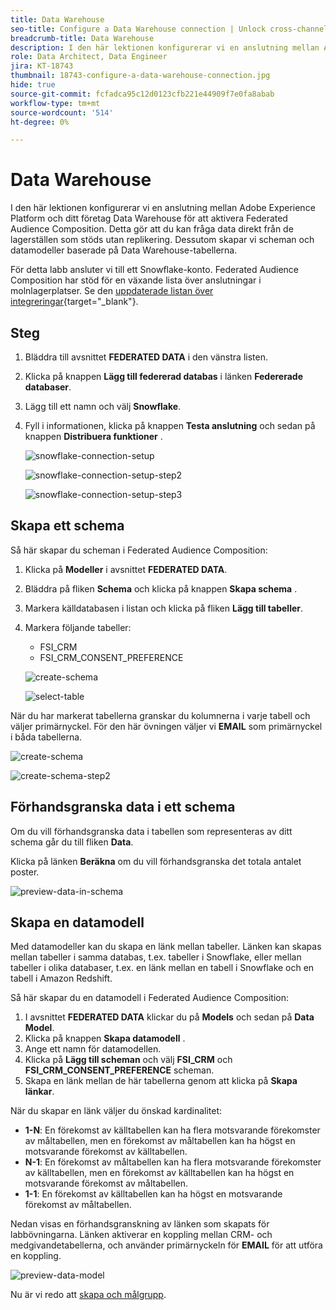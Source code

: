 ```yaml
---
title: Data Warehouse
seo-title: Configure a Data Warehouse connection | Unlock cross-channel insights with Federated Audience Composition
breadcrumb-title: Data Warehouse
description: I den här lektionen konfigurerar vi en anslutning mellan Adobe Experience Platform och ditt företag Data Warehouse för att aktivera Federated Audience Composition.
role: Data Architect, Data Engineer
jira: KT-18743
thumbnail: 18743-configure-a-data-warehouse-connection.jpg
hide: true
source-git-commit: fcfadca95c12d0123cfb221e44909f7e0fa8abab
workflow-type: tm+mt
source-wordcount: '514'
ht-degree: 0%

---
```



# Data Warehouse

I den här lektionen konfigurerar vi en anslutning mellan Adobe Experience Platform och ditt företag Data Warehouse för att aktivera Federated Audience Composition. Detta gör att du kan fråga data direkt från de lagerställen som stöds utan replikering. Dessutom skapar vi scheman och datamodeller baserade på Data Warehouse-tabellerna.

För detta labb ansluter vi till ett Snowflake-konto. Federated Audience Composition har stöd för en växande lista över anslutningar i molnlagerplatser. Se den [uppdaterade listan över integreringar](https://experienceleague.adobe.com/sv/docs/federated-audience-composition/using/start/access-prerequisites){target="_blank"}.


## Steg

1. Bläddra till avsnittet **FEDERATED DATA** i den vänstra listen.
2. Klicka på knappen **Lägg till federerad databas** i länken **Federerade databaser**.
3. Lägg till ett namn och välj **Snowflake**.
4. Fyll i informationen, klicka på knappen **Testa anslutning** och sedan på knappen **Distribuera funktioner** .

   ![snowflake-connection-setup](assets/snowflake-connection-setup.png)

   ![snowflake-connection-setup-step2](assets/snowflake-connection-setup-step2.png)

   ![snowflake-connection-setup-step3](assets/snowflake-connection-setup-step3.png)

## Skapa ett schema

Så här skapar du scheman i Federated Audience Composition:

1. Klicka på **Modeller** i avsnittet **FEDERATED DATA**.
2. Bläddra på fliken **Schema** och klicka på knappen **Skapa schema** .
3. Markera källdatabasen i listan och klicka på fliken **Lägg till tabeller**.
4. Markera följande tabeller:
   - FSI_CRM
   - FSI_CRM_CONSENT_PREFERENCE

   ![create-schema](assets/create-schema.png)

   ![select-table](assets/select-table.png)

När du har markerat tabellerna granskar du kolumnerna i varje tabell och väljer primärnyckel. För den här övningen väljer vi **EMAIL** som primärnyckel i båda tabellerna.

![create-schema](assets/create-schema.png)

![create-schema-step2](assets/create-schema-step2.png)

## Förhandsgranska data i ett schema

Om du vill förhandsgranska data i tabellen som representeras av ditt schema går du till fliken **Data**.

Klicka på länken **Beräkna** om du vill förhandsgranska det totala antalet poster.

![preview-data-in-schema](assets/preview-data-in-schema.png)

## Skapa en datamodell

Med datamodeller kan du skapa en länk mellan tabeller. Länken kan skapas mellan tabeller i samma databas, t.ex. tabeller i Snowflake, eller mellan tabeller i olika databaser, t.ex. en länk mellan en tabell i Snowflake och en tabell i Amazon Redshift.

Så här skapar du en datamodell i Federated Audience Composition:

1. I avsnittet **FEDERATED DATA** klickar du på **Models** och sedan på **Data Model**.
2. Klicka på knappen **Skapa datamodell** .
3. Ange ett namn för datamodellen.
4. Klicka på **Lägg till scheman** och välj **FSI_CRM** och **FSI_CRM_CONSENT_PREFERENCE** scheman.
5. Skapa en länk mellan de här tabellerna genom att klicka på **Skapa länkar**.

När du skapar en länk väljer du önskad kardinalitet:

- **1-N**: En förekomst av källtabellen kan ha flera motsvarande förekomster av måltabellen, men en förekomst av måltabellen kan ha högst en motsvarande förekomst av källtabellen.
- **N-1**: En förekomst av måltabellen kan ha flera motsvarande förekomster av källtabellen, men en förekomst av källtabellen kan ha högst en motsvarande förekomst av måltabellen.
- **1-1**: En förekomst av källtabellen kan ha högst en motsvarande förekomst av måltabellen.

Nedan visas en förhandsgranskning av länken som skapats för labbövningarna. Länken aktiverar en koppling mellan CRM- och medgivandetabellerna, och använder primärnyckeln för **EMAIL** för att utföra en koppling.

![preview-data-model](assets/preview-data-model.png)

Nu är vi redo att [skapa och målgrupp](audience-creation-exercise.md).
